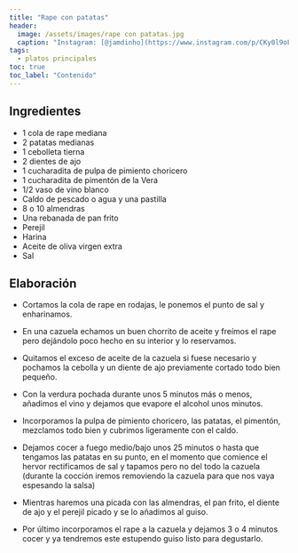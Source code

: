 ```yaml
---
title: "Rape con patatas"
header:
  image: /assets/images/rape con patatas.jpg
  caption: "Instagram: [@jamdinho](https://www.instagram.com/p/CKy0l9oFQej/)"
tags:
  - platos principales
toc: true
toc_label: "Contenido"
---
```



## Ingredientes

- 1 cola de rape mediana
- 2 patatas medianas
- 1 cebolleta tierna
- 2 dientes de ajo
- 1 cucharadita de pulpa de pimiento choricero
- 1 cucharadita de pimentón de la Vera
- 1/2 vaso de vino blanco
- Caldo de pescado o agua y una pastilla
- 8 o 10 almendras
- Una rebanada de pan frito
- Perejil
- Harina
- Aceite de oliva virgen extra
- Sal


## Elaboración

- Cortamos la cola de rape en rodajas, le ponemos el punto de sal y enharinamos.

- En una cazuela echamos un buen chorrito de aceite y freímos el rape pero dejándolo poco hecho en su interior y lo reservamos.

- Quitamos el exceso de aceite de la cazuela si fuese necesario y pochamos la cebolla y un diente de ajo previamente cortado todo bien pequeño.

- Con la verdura pochada durante unos 5 minutos más o menos, añadimos el vino y dejamos que evapore el alcohol unos minutos.

- Incorporamos la pulpa de pimiento choricero, las patatas, el pimentón, mezclamos todo bien y cubrimos ligeramente con el caldo.

- Dejamos cocer a fuego medio/bajo unos 25 minutos o hasta que tengamos las patatas en su punto, en el momento que comience el hervor rectificamos de sal y tapamos pero no del todo la cazuela (durante la cocción iremos removiendo la cazuela para que nos vaya espesando la salsa)

- Mientras haremos una picada con las almendras, el pan frito, el diente de ajo y el perejil picado y se lo añadimos al guiso.

- Por último incorporamos el rape a la cazuela y dejamos 3 o 4 minutos cocer y ya tendremos este estupendo guiso listo para degustarlo.